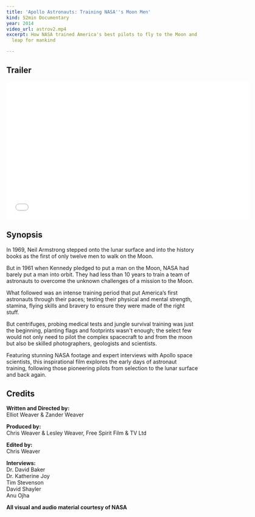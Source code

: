 ```yaml
---
title: 'Apollo Astronauts: Training NASA''s Moon Men'
kind: 52min Documentary
year: 2014
video_url: astrov2.mp4
excerpt: How NASA trained America's best pilots to fly to the Moon and take one giant
  leap for mankind

---
```

## Trailer

<iframe src="[https://player.vimeo.com/video/106579874?title=0&byline=0&portrait=0](https://player.vimeo.com/video/106579874?title=0&byline=0&portrait=0 "https://player.vimeo.com/video/106579874?title=0&byline=0&portrait=0")" width="640" height="360" frameborder="0" webkitallowfullscreen mozallowfullscreen allowfullscreen></iframe>

## Synopsis

In 1969, Neil Armstrong stepped onto the lunar surface and into the history books as the first of only twelve men to walk on the Moon.

But in 1961 when Kennedy pledged to put a man on the Moon, NASA had barely put a man into orbit. They had less than 10 years to train a team of astronauts to overcome the unknown challenges of a mission to the Moon.

What followed was an intense training period that put America’s first astronauts through their paces; testing their physical and mental strength, stamina, flying skills and bravery to ensure they were made of the right stuff.

But centrifuges, probing medical tests and jungle survival training was just the beginning, planting flags and footprints wasn't enough; the select few would not only need to pilot the complex spacecraft to and from the moon but also be skilled photographers, geologists and scientists.

Featuring stunning NASA footage and expert interviews with Apollo space scientists, this inspirational film explores the early days of astronaut training, following those pioneering pilots from selection to the lunar surface and back again.

## Credits

**Written and Directed by:** <br>Elliot Weaver & Zander Weaver

**Produced by:** <br>Chris Weaver & Lesley Weaver, Free Spirit Film & TV Ltd

**Edited by:** <br>Chris Weaver

**Interviews:** <br>Dr. David Baker<br>Dr. Katherine Joy<br>Tim Stevenson<br>David  Shayler<br>Anu Ojha

**All visual and audio material courtesy of NASA**